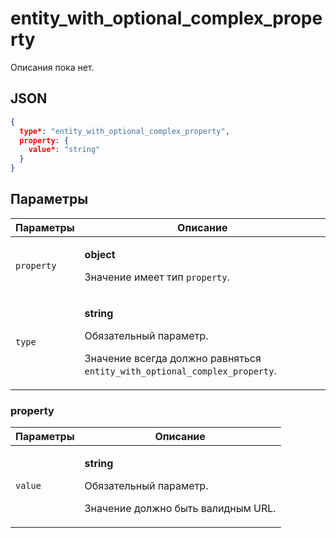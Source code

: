 # entity_with_optional_complex_property
Описания пока нет.

## JSON
```json
{
  type*: "entity_with_optional_complex_property",
  property: {
    value*: "string"
  }
}
```

## Параметры
| Параметры | Описание |
| --- | --- |
| `property` | <p>**object**</p><p>Значение имеет тип `property`.</p> |
| `type` | <p>**string**</p><p>Обязательный параметр.</p><p>Значение всегда должно равняться `entity_with_optional_complex_property`.</p> |

### property
| Параметры | Описание |
| --- | --- |
| `value` | <p>**string**</p><p>Обязательный параметр.</p><p>Значение должно быть валидным URL.</p> |
